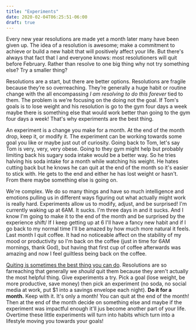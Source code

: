 ```yaml
---
title: "Experiments"
date: 2020-02-04T06:25:51-06:00
draft: true
---
```


Every new year resolutions are made yet a month later many have been given up. The idea of a resolution is awesome; make a commitment to achieve or build a new habit that will positively affect your life. But there's always that fact that I and everyone knows: most resolutioners will quit before February. Rather than resolve to one big thing why not try something else? Try a smaller thing?

Resolutions are a start, but there are better options. Resolutions are fragile because they’re so overreaching. They’re generally a huge habit or routine change with the all encompassing *I am resolving to do this forever* tied to them. The problem is we're focusing on the doing not the goal. If Tom's goals is to lose weight and his resolution is go to the gym four days a week maybe there is something else that would work better than going to the gym four days a week! That's why experiments are the best thing.

An experiment is a change you make for a month. At the end of the month drop, keep it, or modify it. The experiment can be working towards some goal you like or maybe just out of curiosity. Going back to Tom, let's say Tom is very, very, very obese. Going to they gym might help but probably limiting back his sugary soda intake would be a better way. So he tries halving his soda intake for a month while watching his weight. He hates cutting back but he knows he can quit at the end of the month so it's easier to stick with. He gets to the end and either he has lost weight or hasn't. From there maybe something else is going on.

We're complex. We do so many things and have so much intelligence and emotions pulling us in different ways figuring out what actually might work is really hard. Experiments allow us to modify, adjust, and be surprised! I'm currently waking up at 6AM. It sucks. I'm three days in and it sucks. And I know I'm going to make it to the end of the month and be surprised by the experience shift/ If I keep getting up at 6 I'll have a fancy new habit and if I go back to my normal time I'll be amazed by how much more natural it feels. Last month I quit coffee. It had no noticeable affect on the stability of my mood or productivity so I'm back on the coffee (just in time for 6AM mornings, thank God), but having that first cup of coffee afterwards was amazing and now I feel guiltless being back on the coffee.

[Quiting is sometimes the best thing you can do](https://www.amazon.com/Dip-Little-Book-Teaches-Stick-ebook/dp/B000QCSA54). Resolutions are so farreaching that generally we *should* quit them because they aren't actually the most helpful thing. Give experiments a try. Pick a goal (lose weight, be more productive, save money) then pick an experiment (no soda, no social media at work, put $1 into a savings envelope each night). **Do it for a month.** Keep with it. It's only a month! You can quit at the end of the month! Then at the end of the month decide on something else and maybe if the experiment was impactful enough it'll jus become another part of your life. Overtime these little experiments will turn into habits which turn into a lifestyle moving you towards your goals!